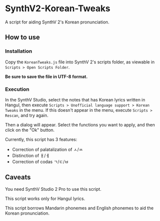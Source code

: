 # SynthV2-Korean-Tweaks
A script for aiding SynthV 2's Korean pronunciation.

## How to use

### Installation
Copy the `KoreanTweaks.js` file into SynthV 2's scripts folder, as viewable in `Scripts > Open Scripts Folder`.

**Be sure to save the file in UTF-8 format.**

### Execution
In the SynthV Studio, select the notes that has Korean lyrics written in Hangul, then execute `Scripts > Unofficial language support > Korean Tweaks` in the menu. If this doesn't appear in the menu, execute `Scripts > Rescan`, and try again.

Then a dialog will appear. Select the functions you want to apply, and then click on the "Ok" button.

Currently, this script has 3 features:
 * Correction of palatalization of ㅅ/ㅆ
 * Distinction of ㅐ/ㅔ
 * Correction of codas ㄱ/ㄷ/ㅂ

## Caveats
You need SynthV Studio 2 Pro to use this script.

This script works only for Hangul lyrics.

This script borrows Mandarin phonemes and English phonemes to aid the Korean pronunciation.
